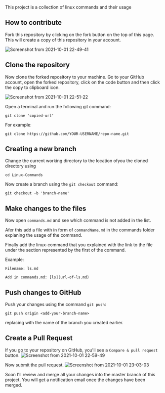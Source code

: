This project is a collection of linux commands and their usage

## How to contribute

Fork this repository by clicking on the fork button on the top of this page. This will create a copy of this repository in your account.

![Screenshot from 2021-10-01 22-49-41](https://user-images.githubusercontent.com/56548922/135661426-212d2b42-d1e7-4802-b3e1-3f7a233316a5.png)


## Clone the repository

Now clone the forked repository to your machine. Go to your GitHub account, open the forked repository, click on the code button and then click the copy to clipboard icon.

![Screenshot from 2021-10-01 22-51-22](https://user-images.githubusercontent.com/56548922/135661678-02abdf2d-2db2-42be-bcd1-c65a6093dfc6.png)


Open a terminal and run the following git command:

```
git clone 'copied-url'
```

For example:

```
git clone https://github.com/YOUR-USERNAME/repo-name.git
```

## Creating a new branch

Change the current working directory to the location ofyou the cloned directory using

```
cd Linux-Commands
```

Now create a branch using the `git checkout` command:

```
git checkout -b 'branch-name'
```

## Make changes to the files

Now open `commands.md` and see which command is not added in the list.

Afer this add a file with in form of `commandName.md` in the commands folder explaning the usage of the command.

Finally add the linux-command that you explained with the link to the file under the section represented by the first of the command.

Example:

```
Filename: ls.md

Add in commands.md: [ls](url-of-ls.md)
```

## Push changes to GitHub

Push your changes using the command `git push`:

```
git push origin <add-your-branch-name>
```

replacing <add-your-branch-name> with the name of the branch you created earlier.

## Create a Pull Request

If you go to your repository on GitHub, you'll see a `Compare & pull request` button.
![Screenshot from 2021-10-01 22-59-49](https://user-images.githubusercontent.com/56548922/135662653-7d38ebb2-1caa-4afd-89e4-066f54e36826.png)

Now submit the pull request.
![Screenshot from 2021-10-01 23-03-03](https://user-images.githubusercontent.com/56548922/135663046-58455754-f140-4e47-9724-97c0d36556f4.png)

Soon I'll review and merge all your changes into the master branch of this project. You will get a notification email once the changes have been merged.

